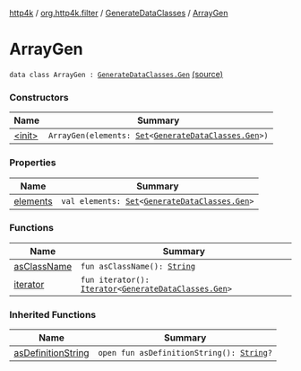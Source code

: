 [http4k](../../../index.md) / [org.http4k.filter](../../index.md) / [GenerateDataClasses](../index.md) / [ArrayGen](./index.md)

# ArrayGen

`data class ArrayGen : `[`GenerateDataClasses.Gen`](../-gen/index.md) [(source)](https://github.com/http4k/http4k/blob/master/http4k-core/src/main/kotlin/org/http4k/filter/GenerateDataClasses.kt#L48)

### Constructors

| Name | Summary |
|---|---|
| [&lt;init&gt;](-init-.md) | `ArrayGen(elements: `[`Set`](https://kotlinlang.org/api/latest/jvm/stdlib/kotlin.collections/-set/index.html)`<`[`GenerateDataClasses.Gen`](../-gen/index.md)`>)` |

### Properties

| Name | Summary |
|---|---|
| [elements](elements.md) | `val elements: `[`Set`](https://kotlinlang.org/api/latest/jvm/stdlib/kotlin.collections/-set/index.html)`<`[`GenerateDataClasses.Gen`](../-gen/index.md)`>` |

### Functions

| Name | Summary |
|---|---|
| [asClassName](as-class-name.md) | `fun asClassName(): `[`String`](https://kotlinlang.org/api/latest/jvm/stdlib/kotlin/-string/index.html) |
| [iterator](iterator.md) | `fun iterator(): `[`Iterator`](https://kotlinlang.org/api/latest/jvm/stdlib/kotlin.collections/-iterator/index.html)`<`[`GenerateDataClasses.Gen`](../-gen/index.md)`>` |

### Inherited Functions

| Name | Summary |
|---|---|
| [asDefinitionString](../-gen/as-definition-string.md) | `open fun asDefinitionString(): `[`String`](https://kotlinlang.org/api/latest/jvm/stdlib/kotlin/-string/index.html)`?` |
